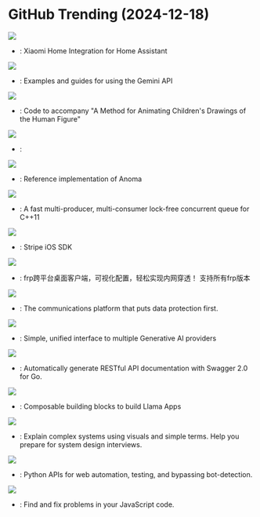 # GitHub Trending (2024-12-18)

![](https://img.shields.io/badge/Python-New%203-green?style=flat-square&logo=appveyor)
- [](https://github.comundefined): Xiaomi Home Integration for Home Assistant

![](https://img.shields.io/badge/Jupyter%20Notebook-New%20307-green?style=flat-square&logo=appveyor)
- [](https://github.comundefined): Examples and guides for using the Gemini API

![](https://img.shields.io/badge/Python-New%20297-green?style=flat-square&logo=appveyor)
- [](https://github.comundefined): Code to accompany "A Method for Animating Children's Drawings of the Human Figure"

![](https://img.shields.io/badge/Python-New%20128-green?style=flat-square&logo=appveyor)
- [](https://github.comundefined): 

![](https://img.shields.io/badge/Elixir-New%202-green?style=flat-square&logo=appveyor)
- [](https://github.comundefined): Reference implementation of Anoma

![](https://img.shields.io/badge/C%2B%2B-New%2033-green?style=flat-square&logo=appveyor)
- [](https://github.comundefined): A fast multi-producer, multi-consumer lock-free concurrent queue for C++11

![](https://img.shields.io/badge/Swift-New%2063-green?style=flat-square&logo=appveyor)
- [](https://github.comundefined): Stripe iOS SDK

![](https://img.shields.io/badge/Vue-New%20162-green?style=flat-square&logo=appveyor)
- [](https://github.comundefined): frp跨平台桌面客户端，可视化配置，轻松实现内网穿透！ 支持所有frp版本

![](https://img.shields.io/badge/TypeScript-New%20132-green?style=flat-square&logo=appveyor)
- [](https://github.comundefined): The communications platform that puts data protection first.

![](https://img.shields.io/badge/Python-New%20159-green?style=flat-square&logo=appveyor)
- [](https://github.comundefined): Simple, unified interface to multiple Generative AI providers

![](https://img.shields.io/badge/Go-New%204-green?style=flat-square&logo=appveyor)
- [](https://github.comundefined): Automatically generate RESTful API documentation with Swagger 2.0 for Go.

![](https://img.shields.io/badge/Python-New%20150-green?style=flat-square&logo=appveyor)
- [](https://github.comundefined): Composable building blocks to build Llama Apps

![](https://img.shields.io/badge/none-New%20240-green?style=flat-square&logo=appveyor)
- [](https://github.comundefined): Explain complex systems using visuals and simple terms. Help you prepare for system design interviews.

![](https://img.shields.io/badge/Python-New%20336-green?style=flat-square&logo=appveyor)
- [](https://github.comundefined): Python APIs for web automation, testing, and bypassing bot-detection.

![](https://img.shields.io/badge/JavaScript-New%2011-green?style=flat-square&logo=appveyor)
- [](https://github.comundefined): Find and fix problems in your JavaScript code.

